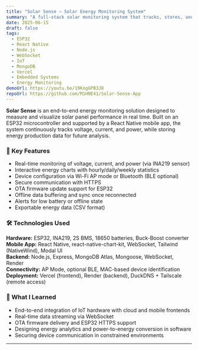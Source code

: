 ```yaml
---
title: "Solar Sense – Solar Energy Monitoring System"
summary: "A full-stack solar monitoring system that tracks, stores, and visualizes energy production using ESP32, React Native, and MongoDB."
date: 2025-06-15
draft: false
tags:
  - ESP32
  - React Native
  - Node.js
  - WebSocket
  - IoT
  - MongoDB
  - Vercel
  - Embedded Systems
  - Energy Monitoring
demoUrl: https://youtu.be/19KngGPB3J8
repoUrl: https://github.com/M1HNE41/Solar-Sense-App
---
```


**Solar Sense** is an end-to-end energy monitoring solution designed to measure and visualize solar panel performance in real time. Built on an ESP32 microcontroller and supported by a React Native mobile app, the system continuously tracks voltage, current, and power, while storing energy production data for future analysis.

### 🔋 Key Features
- Real-time monitoring of voltage, current, and power (via INA219 sensor)
- Interactive energy charts with hourly/daily/weekly statistics
- Device configuration via Wi-Fi AP mode or Bluetooth (BLE optional)
- Secure communication with HTTPS
- OTA firmware update support for ESP32
- Offline data buffering and sync once reconnected
- Alerts for low battery or offline state
- Exportable energy data (CSV format)

### 🛠️ Technologies Used
**Hardware:** ESP32, INA219, 2S BMS, 18650 batteries, Buck-Boost converter  
**Mobile App:** React Native, react-native-chart-kit, WebSocket, Tailwind (NativeWind), Modal UI  
**Backend:** Node.js, Express, MongoDB Atlas, Mongoose, WebSocket, Render  
**Connectivity:** AP Mode, optional BLE, MAC-based device identification  
**Deployment:** Vercel (frontend), Render (backend), DuckDNS + Tailscale (remote access)

### 🧠 What I Learned
- End-to-end integration of IoT hardware with cloud and mobile frontends
- Real-time data streaming via WebSocket
- OTA firmware delivery and ESP32 HTTPS support
- Designing energy analytics and power-to-energy conversion in software
- Securing device communication in constrained environments

<!-- ### 📸 Screenshots -->


---


